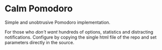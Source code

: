 # Calm Pomodoro
Simple and unobtrusive Pomodoro implementation.

For those who _don't want_ hundreds of options, statistics and distracting notifications.
Configure by copying the single html file of the repo and set parameters directly in the source.